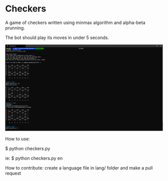 # Checkers
A game of checkers written using minmax algorithm and alpha-beta prunning.

The bot should play its moves in under 5 seconds.


![picture](resources/screenshot.png)

How to use:

$ python checkers.py <lang>

ie:
$ python checkers.py en

How to contribute:
create a language file in lang/ folder and make a pull request